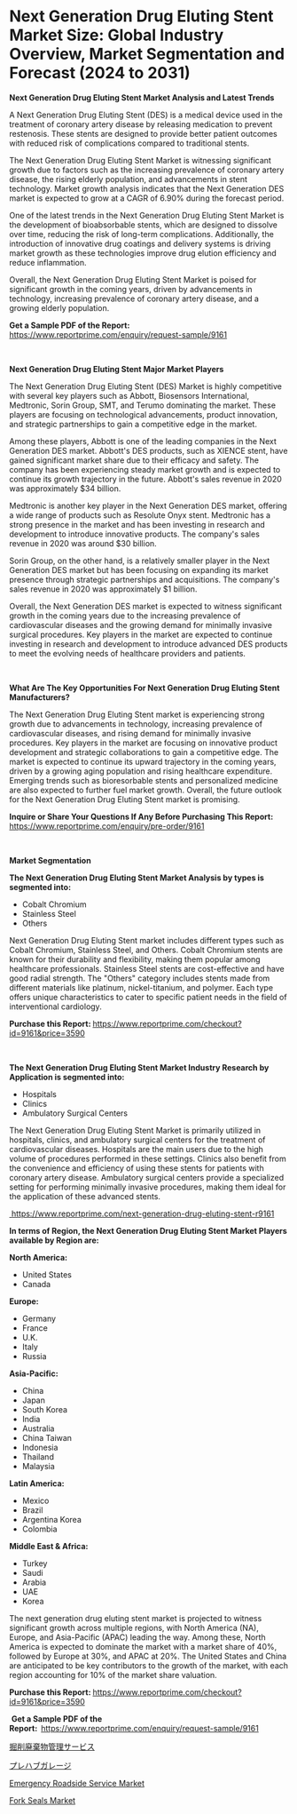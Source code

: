 <p><h1>Next Generation Drug Eluting Stent Market Size: Global Industry Overview, Market Segmentation and Forecast (2024 to 2031)</h1></p><p><strong>Next Generation Drug Eluting Stent Market Analysis and Latest Trends</strong></p>
<p><p>A Next Generation Drug Eluting Stent (DES) is a medical device used in the treatment of coronary artery disease by releasing medication to prevent restenosis. These stents are designed to provide better patient outcomes with reduced risk of complications compared to traditional stents.</p><p>The Next Generation Drug Eluting Stent Market is witnessing significant growth due to factors such as the increasing prevalence of coronary artery disease, the rising elderly population, and advancements in stent technology. Market growth analysis indicates that the Next Generation DES market is expected to grow at a CAGR of 6.90% during the forecast period.</p><p>One of the latest trends in the Next Generation Drug Eluting Stent Market is the development of bioabsorbable stents, which are designed to dissolve over time, reducing the risk of long-term complications. Additionally, the introduction of innovative drug coatings and delivery systems is driving market growth as these technologies improve drug elution efficiency and reduce inflammation.</p><p>Overall, the Next Generation Drug Eluting Stent Market is poised for significant growth in the coming years, driven by advancements in technology, increasing prevalence of coronary artery disease, and a growing elderly population.</p></p>
<p><strong>Get a Sample PDF of the Report:&nbsp;</strong> <a href="https://www.reportprime.com/enquiry/request-sample/9161">https://www.reportprime.com/enquiry/request-sample/9161</a></p>
<p>&nbsp;</p>
<p><strong>Next Generation Drug Eluting Stent Major Market Players</strong></p>
<p><p>The Next Generation Drug Eluting Stent (DES) Market is highly competitive with several key players such as Abbott, Biosensors International, Medtronic, Sorin Group, SMT, and Terumo dominating the market. These players are focusing on technological advancements, product innovation, and strategic partnerships to gain a competitive edge in the market.</p><p>Among these players, Abbott is one of the leading companies in the Next Generation DES market. Abbott's DES products, such as XIENCE stent, have gained significant market share due to their efficacy and safety. The company has been experiencing steady market growth and is expected to continue its growth trajectory in the future. Abbott's sales revenue in 2020 was approximately $34 billion.</p><p>Medtronic is another key player in the Next Generation DES market, offering a wide range of products such as Resolute Onyx stent. Medtronic has a strong presence in the market and has been investing in research and development to introduce innovative products. The company's sales revenue in 2020 was around $30 billion.</p><p>Sorin Group, on the other hand, is a relatively smaller player in the Next Generation DES market but has been focusing on expanding its market presence through strategic partnerships and acquisitions. The company's sales revenue in 2020 was approximately $1 billion.</p><p>Overall, the Next Generation DES market is expected to witness significant growth in the coming years due to the increasing prevalence of cardiovascular diseases and the growing demand for minimally invasive surgical procedures. Key players in the market are expected to continue investing in research and development to introduce advanced DES products to meet the evolving needs of healthcare providers and patients.</p></p>
<p>&nbsp;</p>
<p><strong>What Are The Key Opportunities For Next Generation Drug Eluting Stent Manufacturers?</strong></p>
<p><p>The Next Generation Drug Eluting Stent market is experiencing strong growth due to advancements in technology, increasing prevalence of cardiovascular diseases, and rising demand for minimally invasive procedures. Key players in the market are focusing on innovative product development and strategic collaborations to gain a competitive edge. The market is expected to continue its upward trajectory in the coming years, driven by a growing aging population and rising healthcare expenditure. Emerging trends such as bioresorbable stents and personalized medicine are also expected to further fuel market growth. Overall, the future outlook for the Next Generation Drug Eluting Stent market is promising.</p></p>
<p><strong>Inquire or Share Your Questions If Any Before Purchasing This Report:</strong> <a href="https://www.reportprime.com/enquiry/pre-order/9161">https://www.reportprime.com/enquiry/pre-order/9161</a></p>
<p>&nbsp;</p>
<p><strong>Market Segmentation</strong></p>
<p><strong>The Next Generation Drug Eluting Stent Market Analysis by types is segmented into:</strong></p>
<p><ul><li>Cobalt Chromium</li><li>Stainless Steel</li><li>Others</li></ul></p>
<p><p>Next Generation Drug Eluting Stent market includes different types such as Cobalt Chromium, Stainless Steel, and Others. Cobalt Chromium stents are known for their durability and flexibility, making them popular among healthcare professionals. Stainless Steel stents are cost-effective and have good radial strength. The "Others" category includes stents made from different materials like platinum, nickel-titanium, and polymer. Each type offers unique characteristics to cater to specific patient needs in the field of interventional cardiology.</p></p>
<p><strong>Purchase this Report:&nbsp;</strong><a href="https://www.reportprime.com/checkout?id=9161&price=3590">https://www.reportprime.com/checkout?id=9161&price=3590</a></p>
<p>&nbsp;</p>
<p><strong>The Next Generation Drug Eluting Stent Market Industry Research by Application is segmented into:</strong></p>
<p><ul><li>Hospitals</li><li>Clinics</li><li>Ambulatory Surgical Centers</li></ul></p>
<p><p>The Next Generation Drug Eluting Stent Market is primarily utilized in hospitals, clinics, and ambulatory surgical centers for the treatment of cardiovascular diseases. Hospitals are the main users due to the high volume of procedures performed in these settings. Clinics also benefit from the convenience and efficiency of using these stents for patients with coronary artery disease. Ambulatory surgical centers provide a specialized setting for performing minimally invasive procedures, making them ideal for the application of these advanced stents.</p></p>
<p><a href="https://www.reportprime.com/next-generation-drug-eluting-stent-r9161">&nbsp;https://www.reportprime.com/next-generation-drug-eluting-stent-r9161</a></p>
<p><strong>In terms of Region, the Next Generation Drug Eluting Stent Market Players available by Region are:</strong></p>
<p>
    <p> <strong> North America: </strong>
        <ul>
            <li>United States</li>
            <li>Canada</li>
        </ul>
        </p> 
    <p> <strong> Europe: </strong>
        <ul>
            <li>Germany</li>
            <li>France</li>
            <li>U.K.</li>
            <li>Italy</li>
            <li>Russia</li>
        </ul>
        </p> 
    <p> <strong> Asia-Pacific: </strong>
        <ul>
            <li>China</li>
            <li>Japan</li>
            <li>South Korea</li>
            <li>India</li>
            <li>Australia</li>
            <li>China Taiwan</li>
            <li>Indonesia</li>
            <li>Thailand</li>
            <li>Malaysia</li>
        </ul>
        </p> 
    <p> <strong> Latin America: </strong>
        <ul>
            <li>Mexico</li>
            <li>Brazil</li>
            <li>Argentina Korea</li>
            <li>Colombia</li>
        </ul>
        </p> 
    <p> <strong> Middle East & Africa: </strong>
        <ul>
            <li>Turkey</li>
            <li>Saudi</li>
            <li>Arabia</li>
            <li>UAE</li>
            <li>Korea</li>
        </ul>
    </p>
    </p>
<p><p>The next generation drug eluting stent market is projected to witness significant growth across multiple regions, with North America (NA), Europe, and Asia-Pacific (APAC) leading the way. Among these, North America is expected to dominate the market with a market share of 40%, followed by Europe at 30%, and APAC at 20%. The United States and China are anticipated to be key contributors to the growth of the market, with each region accounting for 10% of the market share valuation.</p></p>
<p><strong>Purchase this Report: </strong><a href="https://www.reportprime.com/checkout?id=9161&price=3590">https://www.reportprime.com/checkout?id=9161&price=3590</a></p>
<p>&nbsp;<strong>Get a Sample PDF of the Report:&nbsp;&nbsp;</strong><a href="https://www.reportprime.com/enquiry/request-sample/9161">https://www.reportprime.com/enquiry/request-sample/9161</a></p>
<p><strong></strong></p>
<p><p><a href="https://medium.com/@russellrodriguez2727/2024%E5%B9%B4%E3%81%8B%E3%82%892031%E5%B9%B4%E3%81%BE%E3%81%A7%E3%81%AE%E6%9C%9F%E9%96%93%E3%81%AB%E4%BA%88%E6%B8%AC%E3%81%95%E3%82%8C%E3%82%8B%E3%83%89%E3%83%AA%E3%83%AA%E3%83%B3%E3%82%B0%E5%BB%83%E6%A3%84%E7%89%A9%E7%AE%A1%E7%90%86%E3%82%B5%E3%83%BC%E3%83%93%E3%82%B9%E5%B8%82%E5%A0%B4%E3%81%AE%E3%83%88%E3%83%AC%E3%83%B3%E3%83%89%E3%81%A8%E5%B8%82%E5%A0%B4%E5%88%86%E6%9E%90-ec66198db6f8">掘削廃棄物管理サービス</a></p><p><a href="https://medium.com/@ferneconroy11/%E3%83%97%E3%83%AC%E3%83%8F%E3%83%96%E3%82%AC%E3%83%AC%E3%83%BC%E3%82%B8%E5%B8%82%E5%A0%B4-%E7%AB%B6%E4%BA%89%E5%88%86%E6%9E%90-%E5%B8%82%E5%A0%B4%E3%83%88%E3%83%AC%E3%83%B3%E3%83%89-2031%E5%B9%B4%E3%81%BE%E3%81%A7%E3%81%AE%E4%BA%88%E6%B8%AC-f059e8b9f436">プレハブガレージ</a></p><p><a href="https://www.linkedin.com/pulse/emergency-roadside-service-market-centers-aspects-growth-share-i2gve?trackingId=%2BoCEFuI839FR4uMuNT5U%2Fg%3D%3D">Emergency Roadside Service Market</a></p><p><a href="https://www.linkedin.com/pulse/fork-seals-market-size-growing-forecasted-period-from-2024-pifye?trackingId=OzE922kgKNTXIOyTH%2F1UwA%3D%3D">Fork Seals Market</a></p></p>